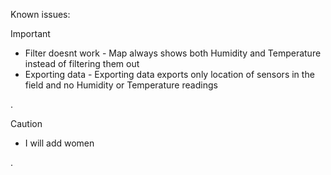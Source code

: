 Known issues: 

> [!IMPORTANT]
> - Filter doesnt work - Map always shows both Humidity and Temperature instead of filtering them out 
> - Exporting data - Exporting data exports only location of sensors in the field and no Humidity or Temperature readings 





























































.
> [!CAUTION]
>* I will add women 

.
